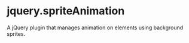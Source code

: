jquery.spriteAnimation
======================

A jQuery plugin that manages animation on elements using background sprites.
